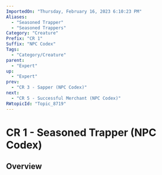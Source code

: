 ```yaml
---
ImportedOn: "Thursday, February 16, 2023 6:10:23 PM"
Aliases:
  - "Seasoned Trapper"
  - "Seasoned Trappers"
Category: "Creature"
Prefix: "CR 1"
Suffix: "NPC Codex"
Tags:
  - "Category/Creature"
parent:
  - "Expert"
up:
  - "Expert"
prev:
  - "CR 3 - Sapper (NPC Codex)"
next:
  - "CR 5 - Successful Merchant (NPC Codex)"
RWtopicId: "Topic_8719"
---
```

# CR 1 - Seasoned Trapper (NPC Codex)
## Overview
